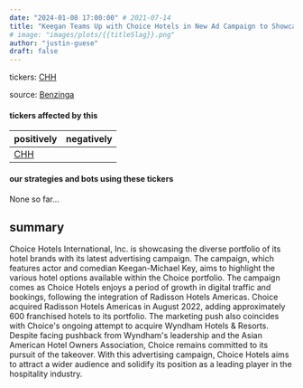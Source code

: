 ```yaml
---
date: "2024-01-08 17:00:00" # 2021-07-14
title: "Keegan Teams Up with Choice Hotels in New Ad Campaign to Showcase Diverse Hotel Portfolio"
# image: "images/plots/{{titleSlag}}.png"
author: "justin-guese"
draft: false
---
```

tickers: <a href='https://finance.yahoo.com/quote/CHH' target='_blank'>CHH</a> 

source: <a href='https://www.travelweekly.com/Travel-News/Hotel-News/Choice-Hotels-ad-campaign-Keegan-Michael-Key' target='_blank'>Benzinga</a>

#### tickers affected by this

| positively | negatively |
|------------|------------
| <a href='https://finance.yahoo.com/quote/CHH' target='_blank'>CHH</a> |  |

#### our strategies and bots using these tickers

None so far...

## summary

Choice Hotels International, Inc. is showcasing the diverse portfolio of its hotel brands with its latest advertising campaign. The campaign, which features actor and comedian Keegan-Michael Key, aims to highlight the various hotel options available within the Choice portfolio. The campaign comes as Choice Hotels enjoys a period of growth in digital traffic and bookings, following the integration of Radisson Hotels Americas. Choice acquired Radisson Hotels Americas in August 2022, adding approximately 600 franchised hotels to its portfolio. The marketing push also coincides with Choice's ongoing attempt to acquire Wyndham Hotels & Resorts. Despite facing pushback from Wyndham's leadership and the Asian American Hotel Owners Association, Choice remains committed to its pursuit of the takeover. With this advertising campaign, Choice Hotels aims to attract a wider audience and solidify its position as a leading player in the hospitality industry.